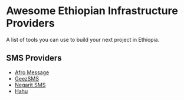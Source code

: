 # Awesome Ethiopian Infrastructure Providers

A list of tools you can use to build your next project in Ethiopia.

## SMS Providers

- [Afro Message](https://www.afromessage.com/)
- [GeezSMS](https://geezsms.com/)
- [Negarit SMS](https://www.negarit.net/)
- [Hahu](https://hahu.io/)
